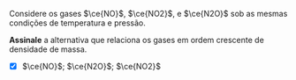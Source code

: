 Considere os gases $\ce{NO}$, $\ce{NO2}$, e $\ce{N2O}$ sob as mesmas condições de temperatura e pressão.

**Assinale** a alternativa que relaciona os gases em ordem crescente de densidade de massa.

- [x] $\ce{NO}$; $\ce{N2O}$; $\ce{NO2}$
